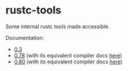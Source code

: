 # rustc-tools

Some internal rustc tools made accessible.

Documentation:

 * [0.3](./0.3/rustc_tools/index.html)
 * [0.78](./0.78/rustc_tools/index.html) (with its equivalent compiler docs [here](./compiler/0.78/doc/index.html))
 * [0.80](./0.80/rustc_tools/index.html) (with its equivalent compiler docs [here](./compiler/0.80/doc/index.html))
